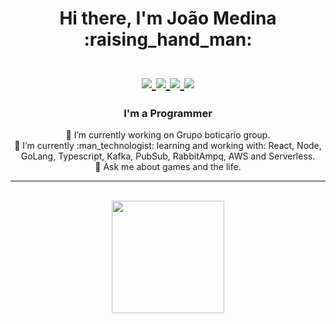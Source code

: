 <div align=center>
	<h1> Hi there, I'm João Medina :raising_hand_man: <br/> <br/>
		<a href="https://www.linkedin.com/in/joaomedinadev/">
			<img src="https://img.shields.io/badge/LinkedIn-blue"/>
		</a>
		<a href="https://www.instagram.com/joao_pmedina/">
			<img src="https://img.shields.io/badge/Instagram-blue"/>
		</a>
 		 <a href="https://mail.google.com">
			<img src="https://img.shields.io/badge/joaopedromedina@outlook.com-blue"/>
		</a> 
      <a href="https://mail.google.com">
			<img src="https://img.shields.io/badge/joaopedromedinadeandrade@gmail.com-red"/>
		</a>
	</h1>	
</div>

<div align=center>
	<h3> I'm a Programmer </h3>
	<span> 🔭 I’m currently working on Grupo boticario group. </span><br/>
	<span> 🌱 I’m currently :man_technologist: learning and working with: React, Node, GoLang, Typescript, Kafka, PubSub, RabbitAmpq, AWS and Serverless. </span><br/>
	<span> 💬 Ask me about games and the life.</span>
</div><hr/><br/>


<div align=center>
<a href="https://github.com/cassiocmm">
<img height="180em" src="https://github-readme-stats.vercel.app/api/top-langs/?username=betamedina&layout=compact&langs_count=7&theme=dracula"/>
</div>

